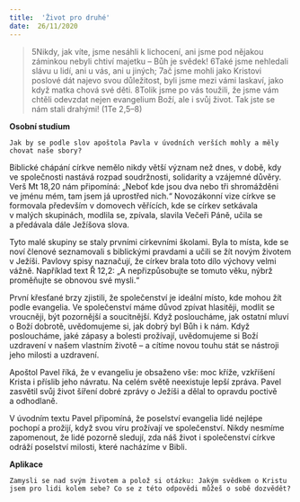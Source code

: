 ```yaml
---
title:  'Život pro druhé'
date:  26/11/2020
---
```


> <p></p>
> 5Nikdy, jak víte, jsme nesáhli k lichocení, ani jsme pod nějakou záminkou nebyli chtiví majetku – Bůh je svědek! 6Také jsme nehledali slávu u lidí, ani u vás, ani u jiných; 7ač jsme mohli jako Kristovi poslové dát najevo svou důležitost, byli jsme mezi vámi laskaví, jako když matka chová své děti. 8Tolik jsme po vás toužili, že jsme vám chtěli odevzdat nejen evangelium Boží, ale i svůj život. Tak jste se nám stali drahými! (1Te 2,5–8)

**Osobní studium**

`Jak by se podle slov apoštola Pavla v úvodních verších mohly a měly chovat naše sbory?`

Biblické chápání církve nemělo nikdy větší význam než dnes, v době, kdy ve společnosti nastává rozpad soudržnosti, solidarity a vzájemné důvěry. Verš Mt 18,20 nám připomíná: „Neboť kde jsou dva nebo tři shromážděni ve jménu mém, tam jsem já uprostřed nich.“ Novozákonní vize církve se formovala především v domovech věřících, kde se církev setkávala v malých skupinách, modlila se, zpívala, slavila Večeři Páně, učila se a předávala dále Ježíšova slova.

Tyto malé skupiny se staly prvními církevními školami. Byla to místa, kde se noví členové seznamovali s biblickými pravdami a učili se žít novým životem v Ježíši. Pavlovy spisy naznačují, že církev brala toto dílo výchovy velmi vážně. Například text Ř 12,2: „A nepřizpůsobujte se tomuto věku, nýbrž proměňujte se obnovou své mysli.“

První křesťané brzy zjistili, že společenství je ideální místo, kde mohou žít podle evangelia. Ve společenství máme důvod zpívat hlasitěji, modlit se vroucněji, být pozornější a soucitnější. Když posloucháme, jak ostatní mluví o Boží dobrotě, uvědomujeme si, jak dobrý byl Bůh i k nám. Když posloucháme, jaké zápasy a bolesti prožívají, uvědomujeme si Boží uzdravení v našem vlastním životě – a cítíme novou touhu stát se nástroji jeho milosti a uzdravení.

Apoštol Pavel říká, že v evangeliu je obsaženo vše: moc kříže, vzkříšení Krista i příslib jeho návratu. Na celém světě neexistuje lepší zpráva. Pavel zasvětil svůj život šíření dobré zprávy o Ježíši a dělal to opravdu poctivě a odhodlaně.

V úvodním textu Pavel připomíná, že poselství evangelia lidé nejlépe pochopí a prožijí, když svou víru prožívají ve společenství. Nikdy nesmíme zapomenout, že lidé pozorně sledují, zda náš život i společenství církve odráží poselství milosti, které nacházíme v Bibli.

**Aplikace**

`Zamysli se nad svým životem a polož si otázku: Jakým svědkem o Kristu jsem pro lidi kolem sebe? Co se z této odpovědi můžeš o sobě dozvědět?`